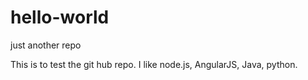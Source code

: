 # hello-world
just another repo

This is to test the git hub repo. I like node.js, AngularJS, Java, python.


